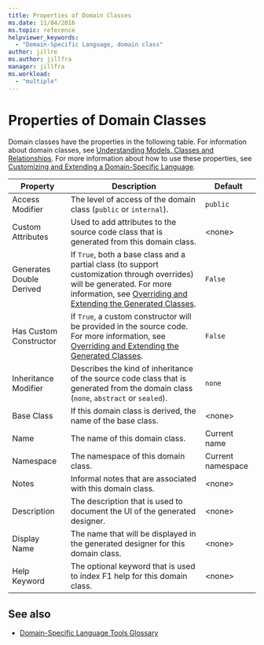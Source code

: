 ```yaml
---
title: Properties of Domain Classes
ms.date: 11/04/2016
ms.topic: reference
helpviewer_keywords:
  - "Domain-Specific Language, domain class"
author: jillre
ms.author: jillfra
manager: jillfra
ms.workload:
  - "multiple"
---
```

# Properties of Domain Classes
Domain classes have the properties in the following table. For information about domain classes, see [Understanding Models, Classes and Relationships](../modeling/understanding-models-classes-and-relationships.md). For more information about how to use these properties, see [Customizing and Extending a Domain-Specific Language](../modeling/customizing-and-extending-a-domain-specific-language.md).

|Property|Description|Default|
|-|-|-|
|Access Modifier|The level of access of the domain class (`public` or `internal`).|`public`|
|Custom Attributes|Used to add attributes to the source code class that is generated from this domain class.|\<none>|
|Generates Double Derived|If `True`, both a base class and a partial class (to support customization through overrides) will be generated. For more information, see [Overriding and Extending the Generated Classes](../modeling/overriding-and-extending-the-generated-classes.md).|`False`|
|Has Custom Constructor|If `True`, a custom constructor will be provided in the source code. For more information, see [Overriding and Extending the Generated Classes](../modeling/overriding-and-extending-the-generated-classes.md).|`False`|
|Inheritance Modifier|Describes the kind of inheritance of the source code class that is generated from the domain class (`none`, `abstract` or `sealed`).|`none`|
|Base Class|If this domain class is derived, the name of the base class.|\<none>|
|Name|The name of this domain class.|Current name|
|Namespace|The namespace of this domain class.|Current namespace|
|Notes|Informal notes that are associated with this domain class.|\<none>|
|Description|The description that is used to document the UI of the generated designer.|\<none>|
|Display Name|The name that will be displayed in the generated designer for this domain class.|\<none>|
|Help Keyword|The optional keyword that is used to index F1 help for this domain class.|\<none>|

## See also

- [Domain-Specific Language Tools Glossary](https://msdn.microsoft.com/ca5e84cb-a315-465c-be24-76aa3df276aa)